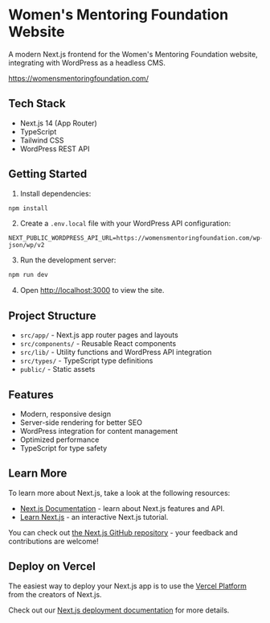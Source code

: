 # Women's Mentoring Foundation Website

A modern Next.js frontend for the Women's Mentoring Foundation website, integrating with WordPress as a headless CMS.

<https://womensmentoringfoundation.com/>

## Tech Stack

- Next.js 14 (App Router)
- TypeScript
- Tailwind CSS
- WordPress REST API

## Getting Started

1. Install dependencies:

```bash
npm install
```

2. Create a `.env.local` file with your WordPress API configuration:

```env
NEXT_PUBLIC_WORDPRESS_API_URL=https://womensmentoringfoundation.com/wp-json/wp/v2
```

3. Run the development server:

```bash
npm run dev
```

4. Open [http://localhost:3000](http://localhost:3000) to view the site.

## Project Structure

- `src/app/` - Next.js app router pages and layouts
- `src/components/` - Reusable React components
- `src/lib/` - Utility functions and WordPress API integration
- `src/types/` - TypeScript type definitions
- `public/` - Static assets

## Features

- Modern, responsive design
- Server-side rendering for better SEO
- WordPress integration for content management
- Optimized performance
- TypeScript for type safety

## Learn More

To learn more about Next.js, take a look at the following resources:

- [Next.js Documentation](https://nextjs.org/docs) - learn about Next.js features and API.
- [Learn Next.js](https://nextjs.org/learn) - an interactive Next.js tutorial.

You can check out [the Next.js GitHub repository](https://github.com/vercel/next.js) - your feedback and contributions are welcome!

## Deploy on Vercel

The easiest way to deploy your Next.js app is to use the [Vercel Platform](https://vercel.com/new?utm_medium=default-template&filter=next.js&utm_source=create-next-app&utm_campaign=create-next-app-readme) from the creators of Next.js.

Check out our [Next.js deployment documentation](https://nextjs.org/docs/app/building-your-application/deploying) for more details.
